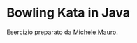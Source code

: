 # Bowling Kata in Java

Esercizio preparato da [Michele Mauro](https://bitbucket.org/michelemauro/bowling-java).
